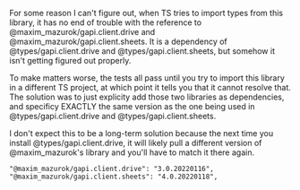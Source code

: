 For some reason I can't figure out, when TS tries to import types from
this library, it has no end of trouble with the reference to @maxim_mazurok/gapi.client.drive
and @maxim_mazurok/gapi.client.sheets.  It is a dependency of @types/gapi.client.drive and
@types/gapi.client.sheets, but somehow it isn't getting figured out properly.

To make matters worse, the tests all pass until you try to import this library in a different
TS project, at which point it tells you that it cannot resolve that.  The solution was to 
just explicity add those two libraries as dependencies, and specificy EXACTLY the same 
version as the one being used in @types/gapi.client.drive and @types/gapi.client.sheets.

I don't expect this to be a long-term solution because the next time you install @types/gapi.client.drive,
it will likely pull a different version of @maxim_mazurok's library and you'll have to match it
there again.


    "@maxim_mazurok/gapi.client.drive": "3.0.20220116",
    "@maxim_mazurok/gapi.client.sheets": "4.0.20220118",
